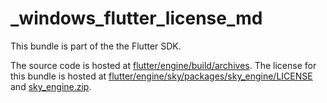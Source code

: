 # _windows_flutter_license_md

This bundle is part of the the Flutter SDK.

The source code is hosted at [flutter/engine/build/archives](https://github.com/flutter/engine/tree/cf56914b326edb0ccb123ffdc60f00060bd513fa/build/archives).
The license for this bundle is hosted at [flutter/engine/sky/packages/sky_engine/LICENSE](https://github.com/flutter/engine/tree/cf56914b326edb0ccb123ffdc60f00060bd513fa/sky/packages/sky_engine/LICENSE) 
and [sky_engine.zip](https://storage.googleapis.com/flutter_infra_release/flutter/cf56914b326edb0ccb123ffdc60f00060bd513fa/sky_engine.zip).
